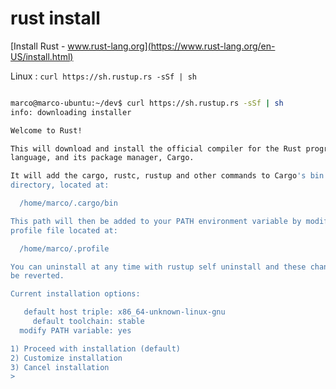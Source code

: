 # rust install

[Install Rust - www.rust-lang.org](https://www.rust-lang.org/en-US/install.html)

Linux : `curl https://sh.rustup.rs -sSf | sh`

```bash

marco@marco-ubuntu:~/dev$ curl https://sh.rustup.rs -sSf | sh
info: downloading installer

Welcome to Rust!

This will download and install the official compiler for the Rust programming 
language, and its package manager, Cargo.

It will add the cargo, rustc, rustup and other commands to Cargo's bin 
directory, located at:

  /home/marco/.cargo/bin

This path will then be added to your PATH environment variable by modifying the
profile file located at:

  /home/marco/.profile

You can uninstall at any time with rustup self uninstall and these changes will
be reverted.

Current installation options:

   default host triple: x86_64-unknown-linux-gnu
     default toolchain: stable
  modify PATH variable: yes

1) Proceed with installation (default)
2) Customize installation
3) Cancel installation
>


```


